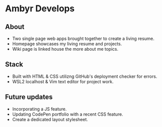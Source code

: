 # Ambyr Develops

## About

- Two single page web apps brought together to create a living resume.
- Homepage showcases my living resume and projects.
- Wiki page is linked house the more about me topics.

## Stack

- Built with HTML & CSS utilizng GitHub's deployment checker for errors.
- WSL2 localhost & Vim text editor for project work.

## Future updates 

- Incorporating a JS feature.
- Updating CodePen portfolio with a recent CSS feature.
- Create a dedicated layout stylesheet.
